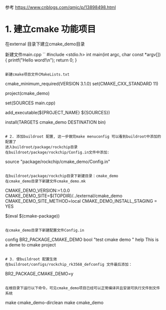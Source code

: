 参考
https://www.cnblogs.com/qmjc/p/13898498.html

# 1. 建立cmake 功能项目

在external 目录下建立cmake_demo目录

新建文件main.cpp
``
#include <stdio.h>
int main(int argc, char const *argv[])
{
    printf("Hello word!\n");
    return 0;
}
```

新建cmake项目文件CMakeLists.txt
```
cmake_minimum_required(VERSION 3.1.0)
set(CMAKE_CXX_STANDARD 11)

project(cmake_demo)

set(SOURCES main.cpp)

add_executable(${PROJECT_NAME} ${SOURCES})

install(TARGETS cmake_demo DESTINATION bin)

```

# 2. 添加buildroot 配置, 这一步做完make menuconfig 可以看到buildroot中添加的配置了
进入buildroot/package/rockchip目录
在buildroot/package/rockchip/Config.in文件中添加:
```
source "package/rockchip/cmake_demo/Config.in"
```

在buildroot/package/rockchip目录下新建目录：cmake_demo
在cmake_demo目录下新建文件cmake_demo.mk
```
CMAKE_DEMO_VERSION:=1.0.0
CMAKE_DEMO_SITE=$(TOPDIR)/../external/cmake_demo
CMAKE_DEMO_SITE_METHOD=local
CMAKE_DEMO_INSTALL_STAGING = YES

$(eval $(cmake-package))
```

在cmake_demo目录下新建配置文件Config.in
```
config BR2_PACKAGE_CMAKE_DEMO
	bool "test cmake demo "
	help
		This is a deme to cmake project
```

# 3. 使buildroot 配置生效
在buildroot/configs/rockchip_rk3568_defconfig 文件最后添加：
```
BR2_PACKAGE_CMAKE_DEMO=y
```

在根目录下运行以下命令，可见cmake_demo项目已经可以正常编译并且安装可执行文件到文件系统
```
make cmake_demo-dirclean
make cmake_demo
```
